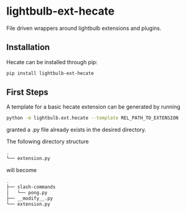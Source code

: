 # lightbulb-ext-hecate
File driven wrappers around lightbulb extensions and plugins.

## Installation
Hecate can be installed through pip:
```bash
pip install lightbulb-ext-hecate
```

## First Steps
A template for a basic hecate extension can be generated by running
```bash
python -m lightbulb.ext.hecate --template REL_PATH_TO_EXTENSION
```
granted a .py file already exists in the desired directory.

The following directory structure
```bash
.
└── extension.py
```
will become
```bash
.
├── slash-commands
│   └── pong.py
├── __modify__.py
└── extension.py
```